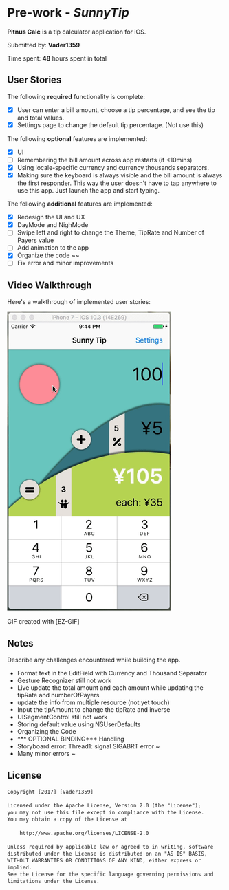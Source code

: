 # Pre-work - *SunnyTip*

**Pitnus Calc** is a tip calculator application for iOS.

Submitted by: **Vader1359**

Time spent: **48** hours spent in total

## User Stories

The following **required** functionality is complete:

* [x] User can enter a bill amount, choose a tip percentage, and see the tip and total values.
* [x] Settings page to change the default tip percentage. (Not use this)

The following **optional** features are implemented:
* [x] UI
* [ ] Remembering the bill amount across app restarts (if <10mins)
* [x] Using locale-specific currency and currency thousands separators.
* [x] Making sure the keyboard is always visible and the bill amount is always the first responder. This way the user doesn't have to tap anywhere to use this app. Just launch the app and start typing.

The following **additional** features are implemented:

- [x] Redesign the UI and UX
- [x] DayMode and NighMode
- [ ] Swipe left and right to change the Theme, TipRate and Number of Payers value
- [ ] Add animation to the app
- [x] Organize the code ~~
- [ ] Fix error and minor improvements

## Video Walkthrough 

Here's a walkthrough of implemented user stories:

<img src='https://github.com/vader1359/SunnyTip/blob/master/SunnyTipPreview.gif' title='Video Walkthrough' width='' alt='Video Walkthrough' />

GIF created with [EZ-GIF]

## Notes

Describe any challenges encountered while building the app.
- Format text in the EditField with Currency and Thousand Separator
- Gesture Recognizer still not work
- Live update the total amount and each amount while updating the tipRate and numberOfPayers
- update the info from multiple resource (not yet touch)
- Input the tipAmount to change the tipRate and inverse
- UISegmentControl still not work
- Storing default value using NSUserDefaults
- Organizing the Code
- *** OPTIONAL BINDING*** Handling
- Storyboard error: Thread1: signal SIGABRT error ~
- Many minor errors ~

## License

    Copyright [2017] [Vader1359]

    Licensed under the Apache License, Version 2.0 (the "License");
    you may not use this file except in compliance with the License.
    You may obtain a copy of the License at

        http://www.apache.org/licenses/LICENSE-2.0

    Unless required by applicable law or agreed to in writing, software
    distributed under the License is distributed on an "AS IS" BASIS,
    WITHOUT WARRANTIES OR CONDITIONS OF ANY KIND, either express or implied.
    See the License for the specific language governing permissions and
    limitations under the License.
